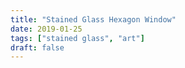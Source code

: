 ```yaml
---
title: "Stained Glass Hexagon Window"
date: 2019-01-25
tags: ["stained glass", "art"]
draft: false
---
```


  <div ID="gallery" data-nanogallery2='{
      "itemsBaseURL": "{{<s3cdn>}}/projects/hexagon_stained_glass_window/",
      "thumbnailWidth": "250",
      "thumbnailHeight": "250",
      "thumbnailBorderVertical": 1,
      "thumbnailBorderHorizontal": 1,
      "thumbnailLabel": {
        "position": "overImageOnBottom",
        "displayDescription": true
      },
      "thumbnailHoverEffect2": "labelAppear75|descriptionSlideUp",
      "galleryDisplayMode": "pagination",
      "galleryMaxRows": 1,
      "thumbnailAlignment": "center",
      "thumbnailOpenImage": true,
      "viewerTools":     {
        "topLeft":    "pageCounter, label",
        "topRight":   "playPauseButton, rotateLeft, rotateRight, fullscreenButton, closeButton"
       }   
    }'>
    <a href="window_07.jpg" data-ngthumb="window_07.jpg" data-ngdesc=""></a>
    <a href="window_02.jpg" data-ngthumb="window_02.jpg" data-ngdesc=""></a>
    <a href="window_01.mp4" data-ngthumb="window_01.mp4" data-ngdesc=""></a>
    <a href="window_09.jpg" data-ngthumb="window_09.jpg" data-ngdesc=""></a>
    <a href="window_05.jpg" data-ngthumb="window_05.jpg" data-ngdesc=""></a>
    <a href="window_06.jpg" data-ngthumb="window_06.jpg" data-ngdesc=""></a>
    <a href="window_03.jpg" data-ngthumb="window_03.jpg" data-ngdesc=""></a>
    <a href="window_04.mp4" data-ngthumb="window_04.mp4" data-ngdesc=""></a>
    <a href="window_08.jpg" data-ngthumb="window_08.jpg" data-ngdesc=""></a>
  </div>

